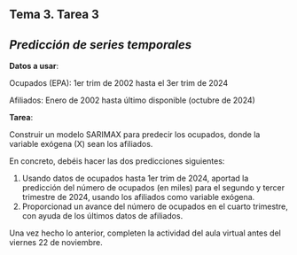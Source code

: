 ## Tema 3. Tarea 3
## *Predicción de series temporales*

**Datos a usar**:

Ocupados (EPA): 1er trim de 2002 hasta el 3er trim de 2024

Afiliados: Enero de 2002 hasta último disponible (octubre de 2024)

**Tarea**:

Construir un modelo SARIMAX para predecir los ocupados, donde la variable exógena (X) sean los afiliados.  

En concreto, debéis hacer las dos predicciones siguientes:
1. Usando datos de ocupados hasta 1er trim de 2024, aportad la predicción del número de ocupados (en miles) para el segundo y tercer trimestre de 2024, usando los afiliados como variable exógena.
2. Proporcionad un avance del número de ocupados en el cuarto trimestre, con ayuda de los últimos datos de afiliados.

Una vez hecho lo anterior, completen la actividad del aula virtual antes del viernes 22 de noviembre.
